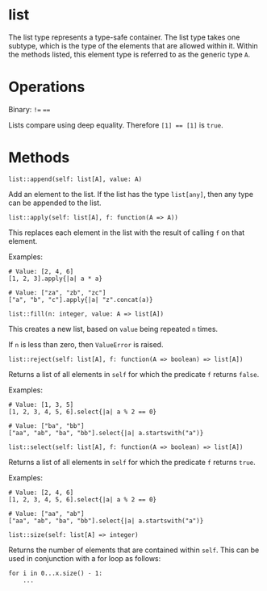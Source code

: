 list
====

The list type represents a type-safe container. The list type takes one subtype, which is the type of the elements that are allowed within it. Within the methods listed, this element type is referred to as the generic type `A`.

# Operations

Binary: `!=` `==`

Lists compare using deep equality. Therefore `[1] == [1]` is `true`.

# Methods

`list::append(self: list[A], value: A)`

Add an element to the list. If the list has the type `list[any]`, then any type can be appended to the list.


`list::apply(self: list[A], f: function(A => A))`

This replaces each element in the list with the result of calling `f` on that element.

Examples:

```
# Value: [2, 4, 6]
[1, 2, 3].apply{|a| a * a}

# Value: ["za", "zb", "zc"]
["a", "b", "c"].apply{|a| "z".concat(a)}
```


`list::fill(n: integer, value: A => list[A])`

This creates a new list, based on `value` being repeated `n` times.

If `n` is less than zero, then `ValueError` is raised.


`list::reject(self: list[A], f: function(A => boolean) => list[A])`

Returns a list of all elements in `self` for which the predicate `f` returns `false`.

Examples:

```
# Value: [1, 3, 5]
[1, 2, 3, 4, 5, 6].select{|a| a % 2 == 0}

# Value: ["ba", "bb"]
["aa", "ab", "ba", "bb"].select{|a| a.startswith("a")}
```


`list::select(self: list[A], f: function(A => boolean) => list[A])`

Returns a list of all elements in `self` for which the predicate `f` returns `true`.

Examples:

```
# Value: [2, 4, 6]
[1, 2, 3, 4, 5, 6].select{|a| a % 2 == 0}

# Value: ["aa", "ab"]
["aa", "ab", "ba", "bb"].select{|a| a.startswith("a")}
```


`list::size(self: list[A] => integer)`

Returns the number of elements that are contained within `self`. This can be used in conjunction with a for loop as follows:

```
for i in 0...x.size() - 1:
    ...
```
